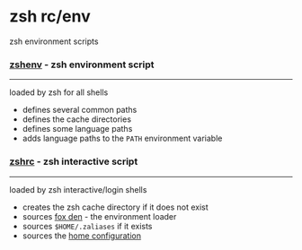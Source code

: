 # zsh rc/env

zsh environment scripts

### [zshenv](zshenv) - zsh environment script
---

loaded by zsh for all shells

- defines several common paths
- defines the cache directories
- defines some language paths
- adds language paths to the `PATH` environment variable

### [zshrc](zshrc) - zsh interactive script
---

loaded by zsh interactive/login shells

- creates the zsh cache directory if it does not exist
- sources [fox den](/share/foxden/) - the environment loader
- sources `$HOME/.zaliases` if it exists
- sources the [home configuration](/etc/den/home.zsh)

